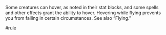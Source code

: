 Some creatures can hover, as noted in their stat blocks, and some spells and other effects grant the ability to hover. Hovering while flying prevents you from falling in certain circumstances. See also “Flying.”

#rule